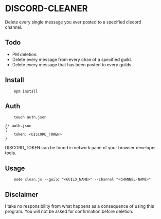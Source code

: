 # DISCORD-CLEANER

Delete every single message you ever posted to a specified discord channel. 

## Todo

- PM deletion.
- Delete every message from every chan of a specified guild.
- Delete every message that has been posted to every guilds.

## Install

```
    npm install
```

## Auth

```
    touch auth.json
```

```
// auth.json
{
    token: <DISCORD_TOKEN>
}
```

DISCORD_TOKEN can be found in network pane of your browser developer tools. 

## Usage

```
    node clean.js --guild "<GUILD_NAME>" --channel "<CHANNEL-NAME>"
```

## Disclaimer 

I take no responsibility from what happens as a consequence of using this program. You will not be asked for confirmation before deletion. 